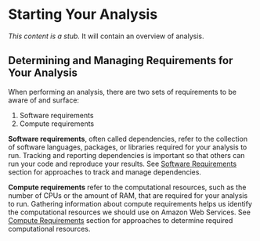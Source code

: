 # Starting Your Analysis

_This content is a stub._
It will contain an overview of analysis.

## Determining and Managing Requirements for Your Analysis

When performing an analysis, there are two sets of requirements to be aware of and surface:

1. Software requirements
1. Compute requirements

**Software requirements**, often called dependencies, refer to the collection of software languages, packages, or libraries required for your analysis to run.
Tracking and reporting dependencies is important so that others can run your code and reproduce your results.
See [Software Requirements](determining-software-requirements.md) section for approaches to track and manage dependencies.

**Compute requirements** refer to the computational resources, such as the number of CPUs or the amount of RAM, that are required for your analysis to run.
Gathering information about compute requirements helps us identify the computational resources we should use on Amazon Web Services.
See [Compute Requirements](determining-compute-requirements.md) section for approaches to determine required computational resources.
